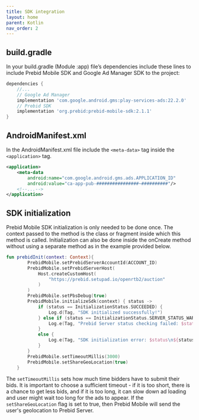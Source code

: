 ```yaml
---
title: SDK integration
layout: home
parent: Kotlin
nav_order: 2
---
```


## build.gradle

In your build.gradle (Module :app) file’s dependencies include these lines to include Prebid Mobile SDK and Google Ad Manager SDK to the project:
```groovy
dependencies {
    //...
    // Google Ad Manager
    implementation 'com.google.android.gms:play-services-ads:22.2.0'
    // Prebid SDK
    implementation 'org.prebid:prebid-mobile-sdk:2.1.1'
}
```

## AndroidManifest.xml

In the AndroidManifest.xml file include the `<meta-data>` tag inside the `<application>` tag. 
```xml
<application>
    <meta-data
        android:name="com.google.android.gms.ads.APPLICATION_ID"
        android:value="ca-app-pub-################~##########"/>
    <!--...-->
</application>
```

## SDK initialization

Prebid Mobile SDK initialization is only needed to be done once. The context passed to the method is the class or fragment inside which this method is called. Initialization can also be done inside the onCreate method without using a separate method as in the example provided below.
```kotlin
fun prebidInit(context: Context){
        PrebidMobile.setPrebidServerAccountId(ACCOUNT_ID)
        PrebidMobile.setPrebidServerHost(
            Host.createCustomHost(
                "https://prebid.setupad.io/openrtb2/auction"
            )
        )
        PrebidMobile.setPbsDebug(true)
        PrebidMobile.initializeSdk(context) { status ->
            if (status == InitializationStatus.SUCCEEDED) {
                Log.d(Tag, "SDK initialized successfully!")
            } else if (status == InitializationStatus.SERVER_STATUS_WARNING) {
                Log.e(Tag, "Prebid Server status checking failed: $status\n${status.description}")
            }
            else {
                Log.e(Tag, "SDK initialization error: $status\n${status.description}")
            }
        }
        PrebidMobile.setTimeoutMillis(3000)
        PrebidMobile.setShareGeoLocation(true)
    }
```
The `setTimeoutMillis` sets how much time bidders have to submit their bids. It is important to choose a sufficient timeout - if it is too short, there is a chance to get less bids, and if it is too long, it can slow down ad loading and user might wait too long for the ads to appear. If the `setShareGeoLocation` flag is set to true, then Prebid Mobile will send the user's geolocation to Prebid Server.

